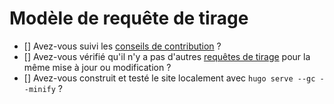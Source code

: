 # Modèle de requête de tirage

- [] Avez-vous suivi les [conseils de contribution](https://github.com/deild/photography-gear/blob/master/CONTRIBUTING.md) ?
- [] Avez-vous vérifié qu'il n'y a pas d'autres [requêtes de tirage](https://github.com/deild/photography-gear/pulls) pour la même mise à jour ou modification ?
- [] Avez-vous construit et testé le site localement avec `hugo serve --gc --minify` ?
